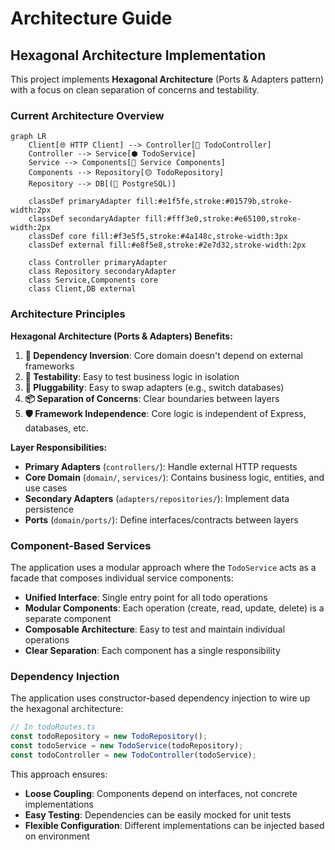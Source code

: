 # Architecture Guide

## Hexagonal Architecture Implementation

This project implements **Hexagonal Architecture** (Ports & Adapters pattern) with a focus on clean separation of concerns and testability.

### Current Architecture Overview

```mermaid
graph LR
    Client[🌐 HTTP Client] --> Controller[🔵 TodoController]
    Controller --> Service[⬢ TodoService]
    Service --> Components[🔧 Service Components]
    Components --> Repository[🟡 TodoRepository]
    Repository --> DB[(💾 PostgreSQL)]
    
    classDef primaryAdapter fill:#e1f5fe,stroke:#01579b,stroke-width:2px
    classDef secondaryAdapter fill:#fff3e0,stroke:#e65100,stroke-width:2px
    classDef core fill:#f3e5f5,stroke:#4a148c,stroke-width:3px
    classDef external fill:#e8f5e8,stroke:#2e7d32,stroke-width:2px
    
    class Controller primaryAdapter
    class Repository secondaryAdapter
    class Service,Components core
    class Client,DB external
```

### Architecture Principles

**Hexagonal Architecture (Ports & Adapters) Benefits:**

1. **🔄 Dependency Inversion**: Core domain doesn't depend on external frameworks
2. **🧪 Testability**: Easy to test business logic in isolation
3. **🔌 Pluggability**: Easy to swap adapters (e.g., switch databases)
4. **📦 Separation of Concerns**: Clear boundaries between layers
5. **🛡️ Framework Independence**: Core logic is independent of Express, databases, etc.

**Layer Responsibilities:**

- **Primary Adapters** (`controllers/`): Handle external HTTP requests
- **Core Domain** (`domain/`, `services/`): Contains business logic, entities, and use cases
- **Secondary Adapters** (`adapters/repositories/`): Implement data persistence
- **Ports** (`domain/ports/`): Define interfaces/contracts between layers

### Component-Based Services

The application uses a modular approach where the `TodoService` acts as a facade that composes individual service components:

- **Unified Interface**: Single entry point for all todo operations
- **Modular Components**: Each operation (create, read, update, delete) is a separate component
- **Composable Architecture**: Easy to test and maintain individual operations
- **Clear Separation**: Each component has a single responsibility

### Dependency Injection

The application uses constructor-based dependency injection to wire up the hexagonal architecture:

```typescript
// In todoRoutes.ts
const todoRepository = new TodoRepository();
const todoService = new TodoService(todoRepository);
const todoController = new TodoController(todoService);
```

This approach ensures:

- **Loose Coupling**: Components depend on interfaces, not concrete implementations
- **Easy Testing**: Dependencies can be easily mocked for unit tests
- **Flexible Configuration**: Different implementations can be injected based on environment
